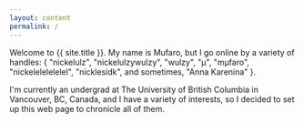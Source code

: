 ```yaml
---
layout: content
permalink: /
---
```


Welcome to <span class="anti-highlight mono small">{{ site.title }}</span>. My name is Mufaro, but I go online by a variety of handles: <span class="anti-highlight mono small">{ <span class="string small">"nickelulz"</span>, <span class="string small">"nickelulzywulzy"</span>, <span class="string small">"wulzy"</span>, <span class="string small">"μ"</span>, <span class="string small">"mμfaro"</span>, <span class="string small">"nickelelelelelel"</span>, <span class="string small">"nicklesidk"</span>, <span class="normal">and <span class="italic">sometimes</span></span>, <span class="string small">"Anna Karenina"</span> }.</span>

I'm currently an undergrad at <span class="highlight">The University of British Columbia</span> in <span class="highlight">Vancouver, BC, Canada</span>, and I have a variety of interests, so I decided to set up this web page to chronicle all of them.
